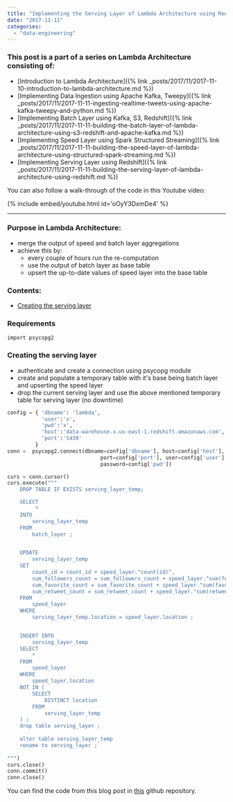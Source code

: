 ```yaml
---
title: "Implementing the Serving Layer of Lambda Architecture using Redshift"
date: "2017-11-11"
categories: 
  - "data-engineering"
---
```


### This post is a part of a series on Lambda Architecture consisting of:

- [Introduction to Lambda Architecture]({% link _posts/2017/11/2017-11-10-introduction-to-lambda-architecture.md %})
- [Implementing Data Ingestion using Apache Kafka, Tweepy]({% link _posts/2017/11/2017-11-11-ingesting-realtime-tweets-using-apache-kafka-tweepy-and-python.md %})
- [Implementing Batch Layer using Kafka, S3, Redshift]({% link _posts/2017/11/2017-11-11-building-the-batch-layer-of-lambda-architecture-using-s3-redshift-and-apache-kafka.md %})
- [Implementing Speed Layer using Spark Structured Streaming]({% link _posts/2017/11/2017-11-11-building-the-speed-layer-of-lambda-architecture-using-structured-spark-streaming.md %})
- [Implementing Serving Layer using Redshift]({% link _posts/2017/11/2017-11-11-building-the-serving-layer-of-lambda-architecture-using-redshift.md %})

You can also follow a walk-through of the code in this Youtube video:

{% include embed/youtube.html id='oOyY3DxmDe4' %}

* * *

### Purpose in Lambda Architecture:

- merge the output of speed and batch layer aggregations
- achieve this by:
    - every couple of hours run the re-computation
    - use the output of batch layer as base table
    - upsert the up-to-date values of speed layer into the base table

### Contents:

- [Creating the serving layer](#1)

### Requirements

```
import psycopg2
```

### Creating the serving layer

- authenticate and create a connection using psycopg module
- create and populate a temporary table with it's base being batch layer and upserting the speed layer
- drop the current serving layer and use the above mentioned temporary table for serving layer (no downtime)

```python
config = { 'dbname': 'lambda', 
           'user':'x',
           'pwd':'x',
           'host':'data-warehouse.x.us-east-1.redshift.amazonaws.com',
           'port':'5439'
         }
conn =  psycopg2.connect(dbname=config['dbname'], host=config['host'], 
                              port=config['port'], user=config['user'], 
                              password=config['pwd'])

curs = conn.cursor()
curs.execute(""" 
    DROP TABLE IF EXISTS serving_layer_temp; 

    SELECT 
         *
    INTO 
        serving_layer_temp
    FROM 
        batch_layer ;


    UPDATE 
        serving_layer_temp
    SET
        count_id = count_id + speed_layer."count(id)",
        sum_followers_count = sum_followers_count + speed_layer."sum(followers_count)",
        sum_favorite_count = sum_favorite_count + speed_layer."sum(favorite_count)",
        sum_retweet_count = sum_retweet_count + speed_layer."sum(retweet_count)"
    FROM
        speed_layer
    WHERE 
        serving_layer_temp.location = speed_layer.location ;


    INSERT INTO 
        serving_layer_temp
    SELECT 
        * 
    FROM 
        speed_layer
    WHERE 
        speed_layer.location 
    NOT IN (
        SELECT 
            DISTINCT location 
        FROM 
            serving_layer_temp 
    ) ;
    drop table serving_layer ;
    
    alter table serving_layer_temp
    rename to serving_layer ;        
    
""")
curs.close()
conn.commit()
conn.close()
```

 

You can find the code from this blog post in [this](https://github.com/dorianb96/lambda-architecture-demo) github repository.
